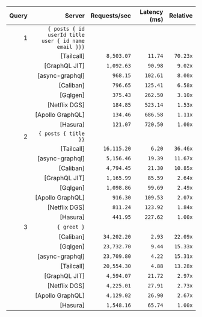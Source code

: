 <!-- PERFORMANCE_RESULTS_START -->

| Query | Server | Requests/sec | Latency (ms) | Relative |
|-------:|--------:|--------------:|--------------:|---------:|
| 1 | `{ posts { id userId title user { id name email }}}` |
|| [Tailcall] | `8,503.07` | `11.74` | `70.23x` |
|| [GraphQL JIT] | `1,092.63` | `90.98` | `9.02x` |
|| [async-graphql] | `968.15` | `102.61` | `8.00x` |
|| [Caliban] | `796.65` | `125.41` | `6.58x` |
|| [Gqlgen] | `375.43` | `262.50` | `3.10x` |
|| [Netflix DGS] | `184.85` | `523.14` | `1.53x` |
|| [Apollo GraphQL] | `134.46` | `686.58` | `1.11x` |
|| [Hasura] | `121.07` | `720.50` | `1.00x` |
| 2 | `{ posts { title }}` |
|| [Tailcall] | `16,115.20` | `6.20` | `36.46x` |
|| [async-graphql] | `5,156.46` | `19.39` | `11.67x` |
|| [Caliban] | `4,794.45` | `21.30` | `10.85x` |
|| [GraphQL JIT] | `1,165.99` | `85.59` | `2.64x` |
|| [Gqlgen] | `1,098.86` | `99.69` | `2.49x` |
|| [Apollo GraphQL] | `916.30` | `109.53` | `2.07x` |
|| [Netflix DGS] | `811.24` | `123.92` | `1.84x` |
|| [Hasura] | `441.95` | `227.62` | `1.00x` |
| 3 | `{ greet }` |
|| [Caliban] | `34,202.20` | `2.93` | `22.09x` |
|| [Gqlgen] | `23,732.70` | `9.44` | `15.33x` |
|| [async-graphql] | `23,709.80` | `4.22` | `15.31x` |
|| [Tailcall] | `20,554.30` | `4.88` | `13.28x` |
|| [GraphQL JIT] | `4,594.07` | `21.72` | `2.97x` |
|| [Netflix DGS] | `4,225.01` | `27.91` | `2.73x` |
|| [Apollo GraphQL] | `4,129.02` | `26.90` | `2.67x` |
|| [Hasura] | `1,548.16` | `65.74` | `1.00x` |

<!-- PERFORMANCE_RESULTS_END -->
